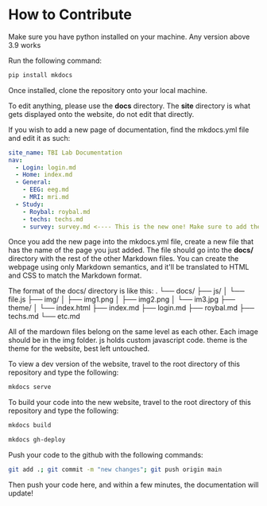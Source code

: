 # How to Contribute

Make sure you have python installed on your machine. Any version above 3.9 works

Run the following command:
```bash
pip install mkdocs
```
Once installed, clone the repository onto your local machine. 

To edit anything, please use the **docs** directory. The **site** directory is what gets displayed onto the website, do not edit that directly.

If you wish to add a new page of documentation, find the mkdocs.yml file and edit it as such:

```yaml
site_name: TBI Lab Documentation
nav:
  - Login: login.md
  - Home: index.md
  - General: 
    - EEG: eeg.md
    - MRI: mri.md
  - Study:
    - Roybal: roybal.md
    - techs: techs.md
    - survey: survey.md <---- This is the new one! Make sure to add the appropriate Markdown file in the docs directory
```

Once you add the new page into the mkdocs.yml file, create a new file that has the name of the page you just added. The file should go into the **docs/** directory with the rest of the other Markdown files. You can create the webpage using only Markdown semantics, and it'll be translated to HTML and CSS to match the Markdown format. 


The format of the docs/ directory is like this:
.
└── docs/
    ├── js/
    │   └── file.js
    ├── img/
    │   ├── img1.png
    │   ├── img2.png
    │   └── im3.jpg
    ├── theme/
    │   └── index.html
    ├── index.md
    ├── login.md
    ├── roybal.md
    ├── techs.md
    └── etc.md

All of the mardown files belong on the same level as each other. Each image should be in the img folder. js holds custom javascript code. theme is the theme for the website, best left untouched.

To view a dev version of the website, travel to the root directory of this repository and type the following:

```bash
mkdocs serve
```

To build your code into the new website, travel to the root directory of this repository and type the following:

```bash
mkdocs build
```

```bash
mkdocs gh-deploy
```

Push your code to the github with the following commands:

```bash
git add .; git commit -m "new changes"; git push origin main
```

Then push your code here, and within a few minutes, the documentation will update!
